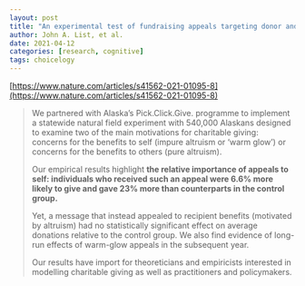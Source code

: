```yaml
---
layout: post
title: "An experimental test of fundraising appeals targeting donor and recipient benefits"
author: John A. List, et al.
date: 2021-04-12
categories: [research, cognitive]
tags: choicelogy
---
```


[https://www.nature.com/articles/s41562-021-01095-8](https://www.nature.com/articles/s41562-021-01095-8)

> We partnered with Alaska’s Pick.Click.Give. programme to implement a statewide natural field experiment with 540,000 Alaskans designed to examine two of the main motivations for charitable giving: concerns for the benefits to self (impure altruism or ‘warm glow’) or concerns for the benefits to others (pure altruism). 
>
> Our empirical results highlight **the relative importance of appeals to self: individuals who received such an appeal were 6.6% more likely to give and gave 23% more than counterparts in the control group.**
>
> Yet, a message that instead appealed to recipient benefits (motivated by altruism) had no statistically significant effect on average donations relative to the control group. We also find evidence of long-run effects of warm-glow appeals in the subsequent year. 
>
> Our results have import for theoreticians and empiricists interested in modelling charitable giving as well as practitioners and policymakers.

